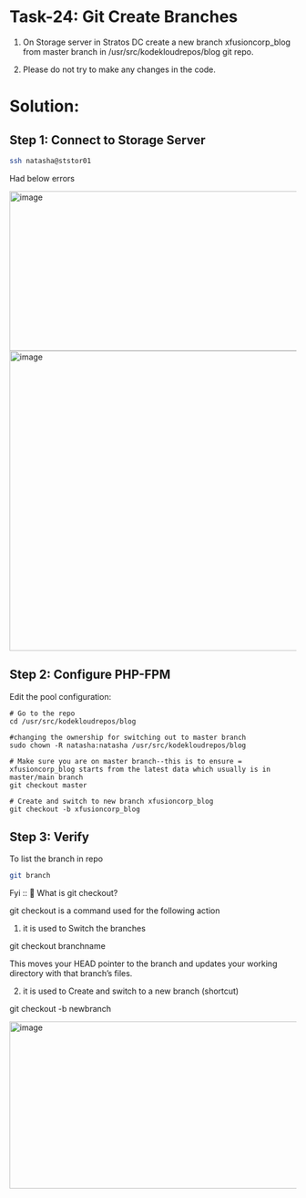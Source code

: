 #  Task-24: Git Create Branches

1. On Storage server in Stratos DC create a new branch xfusioncorp_blog from master branch in /usr/src/kodekloudrepos/blog git repo.


2. Please do not try to make any changes in the code.

# Solution:

## Step 1: Connect to Storage Server
```bash
ssh natasha@ststor01
```

Had below errors

<img width="792" height="280" alt="image" src="https://github.com/user-attachments/assets/78ac4bf1-8dc5-436c-b10b-a6c10a6f36c9" />

<img width="888" height="526" alt="image" src="https://github.com/user-attachments/assets/8def160b-8162-42cc-aa9c-802e61280405" />


## Step 2: Configure PHP-FPM
Edit the pool configuration:
```
# Go to the repo
cd /usr/src/kodekloudrepos/blog

#changing the ownership for switching out to master branch 
sudo chown -R natasha:natasha /usr/src/kodekloudrepos/blog

# Make sure you are on master branch--this is to ensure = xfusioncorp_blog starts from the latest data which usually is in master/main branch
git checkout master

# Create and switch to new branch xfusioncorp_blog
git checkout -b xfusioncorp_blog
```


## Step 3: Verify 

To list the branch in repo
```bash
git branch
```

Fyi :: 
🔹 What is git checkout? 


git checkout is a command used for the following action 

1) it is used to Switch the  branches

git checkout branchname


This moves your HEAD pointer to the branch and updates your working directory with that branch’s files.

2) it is used to Create and switch to a new branch (shortcut)

git checkout -b newbranch



<img width="697" height="293" alt="image" src="https://github.com/user-attachments/assets/13640645-53f5-4f02-80be-fbd1e1cb7dd8" />

